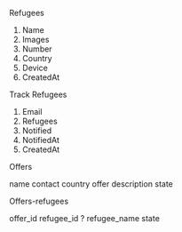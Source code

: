 Refugees

1. Name
2. Images
3. Number
4. Country
5. Device
6. CreatedAt

Track Refugees

1. Email
2. Refugees
3. Notified
4. NotifiedAt
5. CreatedAt

Offers

name
contact
country
offer description
state

Offers-refugees

offer_id
refugee_id ?
refugee_name
state
